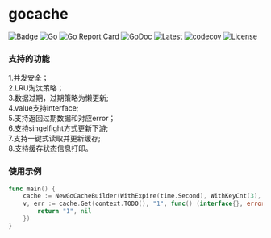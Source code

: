 # gocache
[![Badge](https://img.shields.io/badge/link-996.icu-%23FF4D5B.svg?style=flat-square)](https://996.icu/#/zh_CN)
[![Go](https://github.com/WeiJiadong/gocache/workflows/Go/badge.svg?branch=master)](https://github.com/WeiJiadong/gocache/actions)
[![Go Report Card](https://img.shields.io/badge/go%20report-A+-brightgreen.svg?style=flat)](https://goreportcard.com/report/github.com/WeiJiadong/gocache)
[![GoDoc](https://godoc.org/github.com/WeiJiadong/gocache?status.svg)](https://pkg.go.dev/github.com/WeiJiadong/gocache@v1.1.7)
[![Latest](https://img.shields.io/badge/latest-v1.1.2-blue.svg)](https://github.com/WeiJiadong/gocache/tree/v1.1.2)
[![codecov](https://codecov.io/gh/WeiJiadong/gocache/branch/master/graph/badge.svg?token=6RG0W91RF2)](https://codecov.io/gh/WeiJiadong/gocache)
[![License](https://img.shields.io/badge/License-Apache_2.0-blue.svg)](https://opensource.org/licenses/Apache-2.0)
### 支持的功能
1.并发安全；  
2.LRU淘汰策略；  
3.数据过期，过期策略为懒更新;  
4.value支持interface;  
5.支持返回过期数据和对应error；  
6.支持singelfight方式更新下游;</br>
7.支持一键式读取并更新缓存;</br>
8.支持缓存状态信息打印。

### 使用示例
```go
func main() {
    cache := NewGoCacheBuilder(WithExpire(time.Second), WithKeyCnt(3), WithName("test_cache"))
    v, err := cache.Get(context.TODO(), "1", func() (interface{}, error) {
        return "1", nil
    })
}
```
